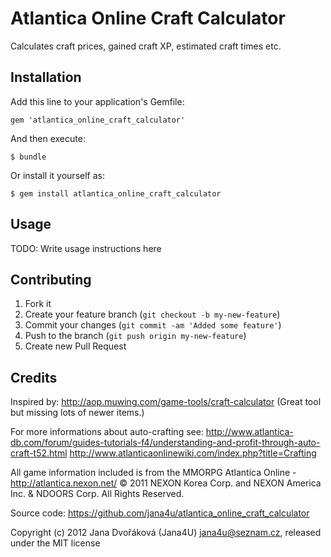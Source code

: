 # Atlantica Online Craft Calculator

Calculates craft prices, gained craft XP, estimated craft times etc.

## Installation

Add this line to your application's Gemfile:

    gem 'atlantica_online_craft_calculator'

And then execute:

    $ bundle

Or install it yourself as:

    $ gem install atlantica_online_craft_calculator

## Usage

TODO: Write usage instructions here

## Contributing

1. Fork it
2. Create your feature branch (`git checkout -b my-new-feature`)
3. Commit your changes (`git commit -am 'Added some feature'`)
4. Push to the branch (`git push origin my-new-feature`)
5. Create new Pull Request

## Credits

Inspired by: http://aop.muwing.com/game-tools/craft-calculator
(Great tool but missing lots of newer items.)

For more informations about auto-crafting see:
http://www.atlantica-db.com/forum/guides-tutorials-f4/understanding-and-profit-through-auto-craft-t52.html
http://www.atlanticaonlinewiki.com/index.php?title=Crafting

All game information included is from the MMORPG Atlantica Online - http://atlantica.nexon.net/
© 2011 NEXON Korea Corp. and NEXON America Inc. & NDOORS Corp. All Rights Reserved.

Source code: https://github.com/jana4u/atlantica_online_craft_calculator

Copyright (c) 2012 Jana Dvořáková (Jana4U) jana4u@seznam.cz, released under the MIT license
